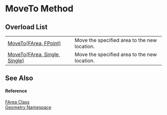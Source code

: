 # MoveTo Method


## Overload List
<table>
<tr>
<td><a href="78d3120b-ed85-be48-48a6-c14890ce8f61.md">MoveTo(FArea, FPoint)</a></td>
<td>Move the specified area to the new location.</td></tr>
<tr>
<td><a href="d44bbd62-fb11-820d-c7c0-880db293e743.md">MoveTo(FArea, Single, Single)</a></td>
<td>Move the specified area to the new location.</td></tr>
</table>

## See Also


#### Reference
<a href="bb9e7df7-af91-41d9-e4eb-f0500ec02002.md">FArea Class</a>  
<a href="eb409b48-e279-bdb4-daf3-3196b72d55a2.md">Geometry Namespace</a>  
